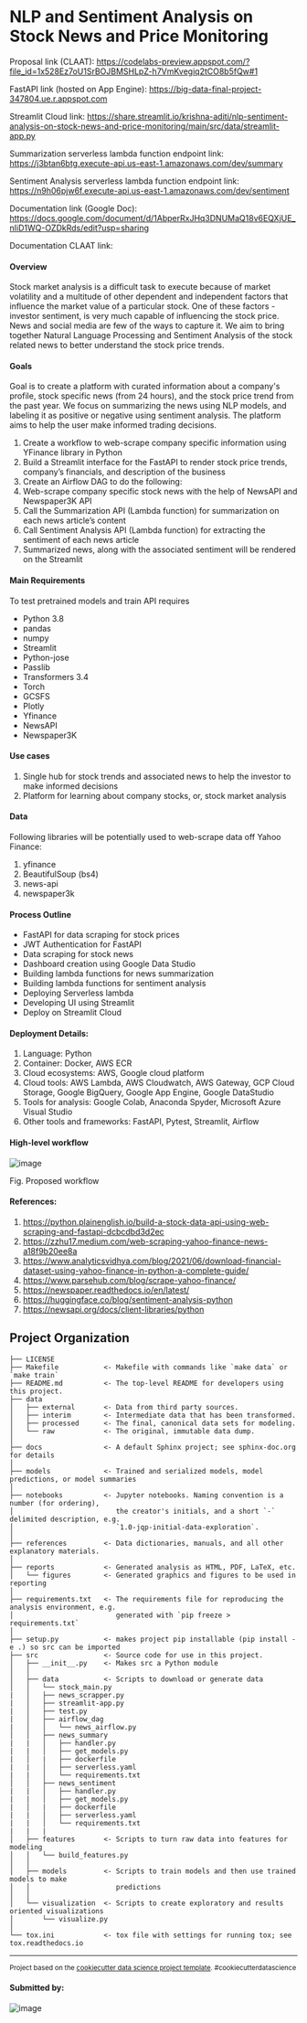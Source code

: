 NLP and Sentiment Analysis on Stock News and Price Monitoring
==============================

Proposal link (CLAAT): https://codelabs-preview.appspot.com/?file_id=1x528Ez7oU1SrBOJBMSHLpZ-h7VmKvegiq2tCO8b5fQw#1

FastAPI link (hosted on App Engine): https://big-data-final-project-347804.ue.r.appspot.com

Streamlit Cloud link: https://share.streamlit.io/krishna-aditi/nlp-sentiment-analysis-on-stock-news-and-price-monitoring/main/src/data/streamlit-app.py

Summarization serverless lambda function endpoint link: https://j3btan6btg.execute-api.us-east-1.amazonaws.com/dev/summary

Sentiment Analysis serverless lambda function endpoint link: https://n9h06pjw6f.execute-api.us-east-1.amazonaws.com/dev/sentiment

Documentation link (Google Doc): https://docs.google.com/document/d/1AbperRxJHq3DNUMaQ18v6EQXjUE_nIiD1WQ-OZDkRds/edit?usp=sharing

Documentation CLAAT link: 

#### Overview
Stock market analysis is a difficult task to execute because of market volatility and a multitude of  other dependent and independent factors that influence the market value of a particular stock. One of these factors - investor sentiment, is very much capable of influencing the stock price. News and social media are few of the ways to capture it. We aim to bring together Natural Language Processing and Sentiment Analysis of the stock related news to better understand the stock price trends.

#### Goals 
Goal is to create a platform with curated information about a company's profile, stock specific news (from 24 hours), and the stock price trend from the past year. We focus on summarizing the news using NLP models, and labeling it as positive or negative using sentiment analysis. The platform aims to help the user make informed trading decisions.

1. Create a workflow to web-scrape company specific information using YFinance library in Python
2. Build a Streamlit interface for the FastAPI to render stock price trends, company’s financials, and description of the business
3. Create an Airflow DAG to do the following:
4. Web-scrape company specific stock news with the help of NewsAPI and Newspaper3K API
5. Call the Summarization API (Lambda function) for summarization on each news article’s content
6. Call Sentiment Analysis API (Lambda function) for extracting the sentiment of each news article
7. Summarized news, along with the associated sentiment will be rendered on the Streamlit

#### Main Requirements
To test pretrained models and train API requires 
- Python 3.8
- pandas
- numpy
- Streamlit
- Python-jose
- Passlib
- Transformers 3.4
- Torch
- GCSFS
- Plotly
- Yfinance
- NewsAPI
- Newspaper3K

#### Use cases
1. Single hub for stock trends and associated news to help the investor to make informed decisions
2. Platform for learning about company stocks, or, stock  market analysis

#### Data
Following libraries will be potentially used to web-scrape data off Yahoo Finance:
1. yfinance 
2. BeautifulSoup (bs4)
3. news-api
4. newspaper3k

#### Process Outline
- FastAPI for data scraping for stock prices
- JWT Authentication for FastAPI
- Data scraping for stock news
- Dashboard creation using Google Data Studio
- Building lambda functions for news summarization 
- Building lambda functions for sentiment analysis
- Deploying Serverless lambda 
- Developing UI using Streamlit
- Deploy on Streamlit Cloud

#### Deployment Details:
1. Language: Python
2. Container: Docker, AWS ECR
3. Cloud ecosystems: AWS, Google cloud platform
4. Cloud tools: AWS Lambda, AWS Cloudwatch, AWS Gateway, GCP Cloud Storage, Google BigQuery, Google App Engine, Google DataStudio
5. Tools for analysis: Google Colab, Anaconda Spyder, Microsoft Azure Visual Studio
6. Other tools and frameworks: FastAPI, Pytest, Streamlit, Airflow

#### High-level workflow

![image](https://github.com/krishna-aditi/nlp-sentiment-analysis-on-stock-news-and-price-monitoring/blob/main/reports/figures/Proposed_architecture.png)

Fig. Proposed  workflow

#### References:
1. https://python.plainenglish.io/build-a-stock-data-api-using-web-scraping-and-fastapi-dcbcdbd3d2ec
2. https://zzhu17.medium.com/web-scraping-yahoo-finance-news-a18f9b20ee8a
3. https://www.analyticsvidhya.com/blog/2021/06/download-financial-dataset-using-yahoo-finance-in-python-a-complete-guide/
4. https://www.parsehub.com/blog/scrape-yahoo-finance/
5. https://newspaper.readthedocs.io/en/latest/
6. https://huggingface.co/blog/sentiment-analysis-python
7. https://newsapi.org/docs/client-libraries/python

Project Organization
------------

    ├── LICENSE
    ├── Makefile           <- Makefile with commands like `make data` or `make train`
    ├── README.md          <- The top-level README for developers using this project.
    ├── data
    │   ├── external       <- Data from third party sources.
    │   ├── interim        <- Intermediate data that has been transformed.
    │   ├── processed      <- The final, canonical data sets for modeling.
    │   └── raw            <- The original, immutable data dump.
    │
    ├── docs               <- A default Sphinx project; see sphinx-doc.org for details
    │
    ├── models             <- Trained and serialized models, model predictions, or model summaries
    │
    ├── notebooks          <- Jupyter notebooks. Naming convention is a number (for ordering),
    │                         the creator's initials, and a short `-` delimited description, e.g.
    │                         `1.0-jqp-initial-data-exploration`.
    │
    ├── references         <- Data dictionaries, manuals, and all other explanatory materials.
    │
    ├── reports            <- Generated analysis as HTML, PDF, LaTeX, etc.
    │   └── figures        <- Generated graphics and figures to be used in reporting
    │
    ├── requirements.txt   <- The requirements file for reproducing the analysis environment, e.g.
    │                         generated with `pip freeze > requirements.txt`
    │
    ├── setup.py           <- makes project pip installable (pip install -e .) so src can be imported
    ├── src                <- Source code for use in this project.
    │   ├── __init__.py    <- Makes src a Python module
    │   │
    │   ├── data           <- Scripts to download or generate data
    │   │   └── stock_main.py
    |   │   ├── news_scrapper.py
    |   │   ├── streamlit-app.py
    |   │   ├── test.py    
    |   │   ├── airflow_dag
    |   │   │   └── news_airflow.py
    │   │   ├── news_summary
    |   |   │   ├── handler.py
    |   |   │   ├── get_models.py
    |   │   |   ├── dockerfile
    |   |   │   ├── serverless.yaml
    |   |   │   └── requirements.txt
    │   │   ├── news_sentiment
    |   |   │   ├── handler.py
    |   |   │   ├── get_models.py
    |   │   |   ├── dockerfile
    |   |   │   ├── serverless.yaml
    |   |   │   └── requirements.txt
    |   |   |
    │   ├── features       <- Scripts to turn raw data into features for modeling
    │   │   └── build_features.py
    │   │
    │   ├── models         <- Scripts to train models and then use trained models to make
    │   │                     predictions
    │   │
    │   └── visualization  <- Scripts to create exploratory and results oriented visualizations
    │       └── visualize.py
    │
    └── tox.ini            <- tox file with settings for running tox; see tox.readthedocs.io


--------

<p><small>Project based on the <a target="_blank" href="https://drivendata.github.io/cookiecutter-data-science/">cookiecutter data science project template</a>. #cookiecutterdatascience</small></p>

#### Submitted by:

![image](https://user-images.githubusercontent.com/37017771/153502035-dde7b1ec-5020-4505-954a-2e67528366e7.png)

